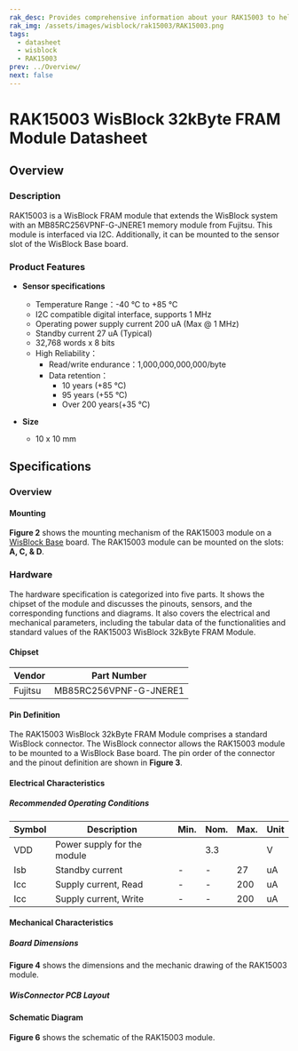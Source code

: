 ```yaml
---
rak_desc: Provides comprehensive information about your RAK15003 to help you use it. This information includes technical specifications, characteristics, and requirements, and it also discusses the device components.
rak_img: /assets/images/wisblock/rak15003/RAK15003.png
tags:
  - datasheet
  - wisblock
  - RAK15003
prev: ../Overview/
next: false
---
```


# RAK15003 WisBlock 32kByte FRAM Module Datasheet

## Overview

<rk-img
  src="/assets/images/wisblock/rak15003/datasheet/RAK15003_front_back.png"
  width="60%"
  caption="RAK15003 WisBlock 32kByte FRAM Module"
/>

### Description

RAK15003 is a WisBlock FRAM module that extends the WisBlock system with an MB85RC256VPNF-G-JNERE1 memory module from Fujitsu. This module is interfaced via I2C. Additionally, it can be mounted to the sensor slot of the WisBlock Base board.

### Product Features

* **Sensor specifications**
    *  Temperature Range：-40&nbsp;°C to +85&nbsp;°C
    *  I2C compatible digital interface, supports 1&nbsp;MHz
    *  Operating power supply current 200&nbsp;uA (Max @ 1&nbsp;MHz)
    *  Standby current 27&nbsp;uA (Typical)
    *  32,768 words x 8 bits
    *  High Reliability：
       - Read/write endurance：1,000,000,000,000/byte
       - Data retention：
           - 10 years (+85&nbsp;°C)
           - 95 years (+55&nbsp;°C)
           - Over 200 years(+35&nbsp;°C)

* **Size**
    * 10 x 10&nbsp;mm

## Specifications

### Overview

#### Mounting

**Figure 2** shows the mounting mechanism of the RAK15003 module on a [WisBlock Base](https://docs.rakwireless.com/Product-Categories/WisBlock/#wisblock-base) board. The RAK15003 module can be mounted on the slots: **A, C, & D**.

<rk-img
  src="/assets/images/wisblock/rak15003/datasheet/RAK19xx_mounting.png"
  width="50%"
  caption="RAK15003 WisBlock 32kByte FRAM Module Mounting"
/>

### Hardware

The hardware specification is categorized into five parts. It shows the chipset of the module and discusses the pinouts, sensors, and the corresponding functions and diagrams. It also covers the electrical and mechanical parameters, including the tabular data of the functionalities and standard values of the RAK15003 WisBlock 32kByte FRAM Module.

#### Chipset

| Vendor    | Part Number            |
| --------- | ---------------------- |
| Fujitsu   | MB85RC256VPNF-G-JNERE1 |

#### Pin Definition

The RAK15003 WisBlock 32kByte FRAM Module comprises a standard WisBlock connector. The WisBlock connector allows the RAK15003 module to be mounted to a WisBlock Base board. The pin order of the connector and the pinout definition are shown in **Figure 3**.

<rk-img
  src="/assets/images/wisblock/rak15003/datasheet/RAK15003_pinout.png"
  width="40%"
  caption="RAK15003 WisBlock 32kByte FRAM Module Pinout Diagram"
/>

#### Electrical Characteristics

##### Recommended Operating Conditions

| Symbol | Description                     | Min. | Nom.   | Max. | Unit |
| ------ | ------------------------------- | ---- | ------ | ---- | ---- |
| VDD    | Power supply for the module     |      | 3.3    |      | V    |
| Isb    | Standby current                 | -    | -      | 27   | uA   |
| Icc    | Supply current, Read            | -    | -      | 200  | uA   |
| Icc    | Supply current, Write           | -    | -      | 200  | uA   |

#### Mechanical Characteristics

##### Board Dimensions

**Figure 4** shows the dimensions and the mechanic drawing of the RAK15003 module.

<rk-img
  src="/assets/images/wisblock/rak15003/datasheet/RAK19xx_mechanic_drawing.png"
  width="60%"
  caption="RAK15003 WisBlock 32kByte FRAM Module Mechanic Drawing"
/>

##### WisConnector PCB Layout

<rk-img
  src="/assets/images/wisblock/rak15003/datasheet/MxxS1003K6M.png"
  width="100%"
  caption="WisConnector PCB footprint and recommendations"
/>

#### Schematic Diagram
**Figure 6** shows the schematic of the RAK15003 module.

<rk-img
  src="/assets/images/wisblock/rak15003/datasheet/rak15003-schematic.png"
  width="100%"
  caption="RAK15003 WisBlock 32kByte FRAM Module schematics"
/>



